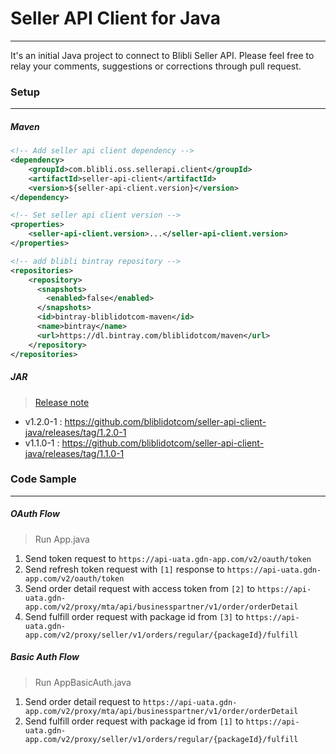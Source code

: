# Seller API Client for Java

<hr>

It's an initial Java project to connect to Blibli Seller API. 
Please feel free to relay your comments, suggestions or corrections through pull request.

### Setup

<hr>

##### Maven

```xml
<!-- Add seller api client dependency -->
<dependency>
    <groupId>com.blibli.oss.sellerapi.client</groupId>
    <artifactId>seller-api-client</artifactId>
    <version>${seller-api-client.version}</version>
</dependency>

<!-- Set seller api client version -->
<properties>
    <seller-api-client.version>...</seller-api-client.version>
</properties>

<!-- add blibli bintray repository --> 
<repositories>
    <repository>
      <snapshots>
        <enabled>false</enabled>
      </snapshots>
      <id>bintray-bliblidotcom-maven</id>
      <name>bintray</name>
      <url>https://dl.bintray.com/bliblidotcom/maven</url>
    </repository>
</repositories>
```

##### JAR

> [Release note](https://github.com/bliblidotcom/seller-api-client-java/releases)

- v1.2.0-1 : https://github.com/bliblidotcom/seller-api-client-java/releases/tag/1.2.0-1
- v1.1.0-1 : https://github.com/bliblidotcom/seller-api-client-java/releases/tag/1.1.0-1

### Code Sample

<hr>

##### OAuth Flow

> Run App.java

1. Send token request to `https://api-uata.gdn-app.com/v2/oauth/token`
2. Send refresh token request with `[1]` response to `https://api-uata.gdn-app.com/v2/oauth/token`
3. Send order detail request with access token from `[2]` to `https://api-uata.gdn-app.com/v2/proxy/mta/api/businesspartner/v1/order/orderDetail`
4. Send fulfill order request with package id from `[3]` to `https://api-uata.gdn-app.com/v2/proxy/seller/v1/orders/regular/{packageId}/fulfill`

##### Basic Auth Flow

> Run AppBasicAuth.java

1. Send order detail request to `https://api-uata.gdn-app.com/v2/proxy/mta/api/businesspartner/v1/order/orderDetail`
2. Send fulfill order request with package id from `[1]` to `https://api-uata.gdn-app.com/v2/proxy/seller/v1/orders/regular/{packageId}/fulfill`